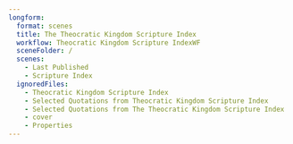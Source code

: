 ```yaml
---
longform:
  format: scenes
  title: The Theocratic Kingdom Scripture Index
  workflow: Theocratic Kingdom Scripture IndexWF
  sceneFolder: /
  scenes:
    - Last Published
    - Scripture Index
  ignoredFiles:
    - Theocratic Kingdom Scripture Index
    - Selected Quotations from Theocratic Kingdom Scripture Index
    - Selected Quotations from The Theocratic Kingdom Scripture Index
    - cover
    - Properties
---
```


